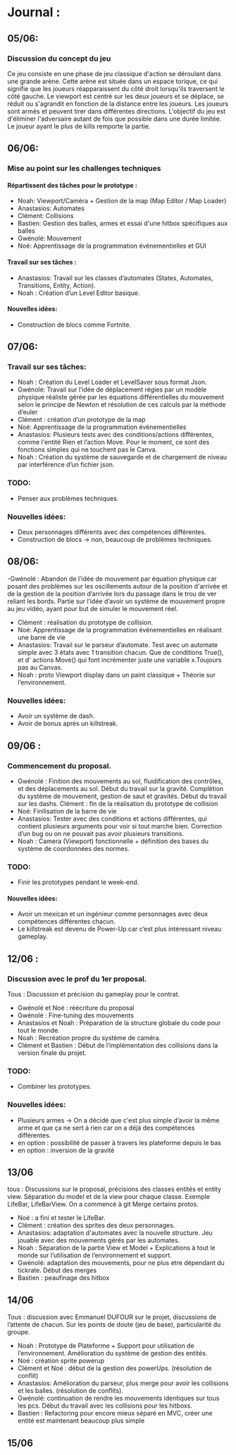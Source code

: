 # Journal : 

## 05/06:
### Discussion du concept du jeu
Ce jeu consiste en une phase de jeu classique d'action se déroulant dans une grande arène. Cette arène est située dans un espace torique, ce qui signifie que les joueurs réapparaissent du côté droit lorsqu'ils traversent le côté gauche. Le viewport est centré sur les deux joueurs et se déplace, se réduit ou s'agrandit en fonction de la distance entre les joueurs. Les joueurs sont armés et peuvent tirer dans différentes directions. L'objectif du jeu est d'éliminer l'adversaire autant de fois que possible dans une durée limitée. Le joueur ayant le plus de kills remporte la partie. 

## 06/06:

### Mise au point sur les challenges techniques

#### Répartissent des tâches pour le prototype :
- Noah: Viewport/Caméra + Gestion de la map (Map Editor / Map Loader)
- Anastasios: Automates
- Clément: Collisions
- Bastien: Gestion des balles, armes et essai d'une hitbox spécifiques aux balles
- Gwénolé: Mouvement
- Noé: Apprentissage de la programmation événementielles et GUI

#### Travail sur ses tâches :
- Anastasios: Travail sur les classes d’automates (States, Automates, Transitions, Entity, Action).
- Noah : Création d’un Level Editor basique.

#### Nouvelles idées:
- Construction de blocs comme Fortnite. 
  
## 07/06:
### Travail sur ses tâches:

- Noah : Création du Level Loader et LevelSaver sous format Json.
- Gwénolé: Travail sur l’idée de déplacement régies par un modèle physique réaliste gérée par les équations différentielles du mouvement selon le principe de Newton et résolution de ces calculs par la méthode d’euler
- Clément : création d’un prototype de la map
- Noé: Apprentissage de la programmation événementielles
- Anastasios: Plusieurs tests avec des conditions/actions différentes, comme l'entité Rien et l’action Move. Pour le moment, ce sont des fonctions simples qui ne touchent pas le Canva.
- Noah : Création du système de sauvegarde et de chargement de niveau par interférence d’un fichier json.

### TODO:
- Penser aux problèmes techniques. 

### Nouvelles idées:
- Deux personnages différents avec des compétences différentes.
- Construction de blocs -> non, beaucoup de problèmes techniques. 
## 08/06:

-Gwénolé : Abandon de l’idée de mouvement par équation physique car posant des problèmes sur les oscillements autour de la position d'arrivée et de la gestion de la position d’arrivée lors du passage dans le trou de ver reliant les bords.
Partie sur l’idée d’avoir un système de mouvement propre au jeu vidéo, ayant pour but de simuler le mouvement réel.
- Clément : réalisation du prototype de collision.
- Noé: Apprentissage de la programmation événementielles en réalisant une barre de vie
- Anastasios: Travail sur le parseur d’automate. Test avec un automate simple avec 3 états avec 1 transition chacun. Que de conditions True(), et d' actions Move() qui font incrémenter juste une variable x.Toujours pas au Canvas.
- Noah : proto Viewport display dans un paint classique + Théorie sur l’environnement.

### Nouvelles idées:
- Avoir un système de dash.
- Avoir de bonus après un killstreak.  

## 09/06 :
### Commencement du proposal. 
- Gwénolé :  Finition des mouvements au sol, fluidification des contrôles, et des déplacements au sol. Début du travail sur la gravité. Complétion du système de mouvement, gestion de saut et gravités. Début du travail sur les dashs.
Clément : fin de la réalisation du prototype de collision
- Noé: Finilisation de la barre de vie
- Anastasios: Tester avec des conditions et actions différentes, qui contient plusieurs arguments pour voir si tout marche bien. Correction d’un bug ou on ne pouvait pas avoir plusieurs transitions.
- Noah : Camera (Viewport) fonctionnelle + définition des bases du système de coordonnées des normes. 

### TODO:
- Finir les prototypes pendant le week-end. 

#### Nouvelles idées:
- Avoir un mexican et un ingénieur comme personnages avec deux compétences différentes chacun.
- Le killstreak est devenu de Power-Up car c’est plus intéressant niveau gameplay.

## 12/06 : 
### Discussion avec le prof du 1er proposal. 
Tous : Discussion et précision du gameplay pour le contrat.
- Gwénolé et Noé : réécriture du proposal 
- Gwénolé : Fine-tuning des mouvements
- Anastasios et Noah : Préparation de la structure globale du code pour tout le monde.
- Noah : Recréation propre du système de caméra.
- Clément et Bastien : Début de l’implémentation des collisions dans la version finale du projet.

### TODO:
- Combiner les prototypes.

### Nouvelles idées:
- Plusieurs armes -> On a décidé que c'est plus simple d’avoir la même arme et que ça ne sert à rien car on a déjà des compétences différentes.
- en option : possibilité de passer à travers les plateforme depuis le bas
- en option : inversion de la gravité 


## 13/06

tous : Discussions sur le proposal, précisions des classes entités et entity view. Séparation du model et de la view pour chaque classe. 
Exemple LifeBar, LifeBarView. 
On a commencé à git Merge certains protos.

- Noé : a fini et tester le LifeBar.
- Clément : création des sprites des deux personnages.
- Anastasios: adaptation d'automates avec la nouvelle structure. Jeu jouable avec des mouvements gérés par les automates. 
- Noah : Séparation de la partie View et Model + Explications à tout le monde sur l’utilisation de l’environnement et support.
- Gwénolé: adaptation des mouvements, pour ne plus etre dépendant du tickrate. Début des merges
- Bastien : peaufinage des hitbox

## 14/06

Tous : discussion avec Emmanuel DUFOUR sur le projet, discussions de l’attente de chacun. Sur les points de doute (jeu de base), particularité du groupe.


- Noah : Prototype de Plateforme + Support pour utilisation de l’environnement. Amélioration du système de gestion des entités.
- Noé : création sprite powerup
- Clément et Noé : début de la gestion des powerUps. (résolution de conflit)
- Anastasios: Amélioration du parseur, plus merge pour avoir les collisions et les balles. (résolution de conflits).
- Gwénolé: continuation de rendre les mouvements identiques sur tous les pcs. Début du travail avec les collisions pour les hitboxs.
- Bastien : Refactoring pour encore mieux séparé en MVC, créer une entité est maintenant beaucoup plus simple

## 15/06


